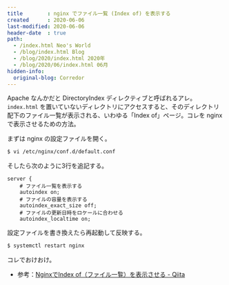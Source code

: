```yaml
---
title        : nginx でファイル一覧 (Index of) を表示する
created      : 2020-06-06
last-modified: 2020-06-06
header-date  : true
path:
  - /index.html Neo's World
  - /blog/index.html Blog
  - /blog/2020/index.html 2020年
  - /blog/2020/06/index.html 06月
hidden-info:
  original-blog: Corredor
---
```


Apache なんかだと DirectoryIndex ディレクティブと呼ばれるアレ。`index.html` を置いていないディレクトリにアクセスすると、そのディレクトリ配下のファイル一覧が表示される、いわゆる「Index of」ページ。コレを nginx で表示させるための方法。

まずは nginx の設定ファイルを開く。

```bash
$ vi /etc/nginx/conf.d/default.conf
```

そしたら次のように3行を追記する。

```nginx
server {
    # ファイル一覧を表示する
    autoindex on;
    # ファイルの容量を表示する
    autoindex_exact_size off;
    # ファイルの更新日時をロケールに合わせる
    autoindex_localtime on;
```

設定ファイルを書き換えたら再起動して反映する。

```bash
$ systemctl restart nginx
```

コレでおけおけ。

- 参考：[NginxでIndex of（ファイル一覧）を表示させる - Qiita](https://qiita.com/onokatio/items/4669b37644fe07d3aa80)
